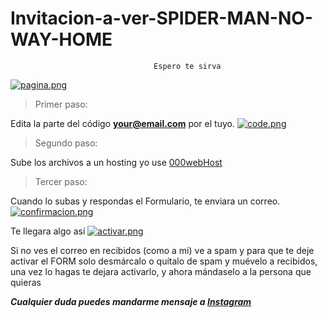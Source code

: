 # Invitacion-a-ver-SPIDER-MAN-NO-WAY-HOME
									Espero te sirva

[![pagina.png](https://i.postimg.cc/nV0YsJk3/pagina.png)](https://postimg.cc/c6t8jPP3)

> Primer paso:
> 
  Edita la parte del código **your@email.com** por el tuyo.
  [![code.png](https://i.postimg.cc/76RrKc40/code.png)](https://postimg.cc/njqWz3Ch)
  
> Segundo paso:
>  
  Sube los archivos a un hosting yo use [000webHost](https://mex.000webhost.com/?__cf_chl_jschl_tk__=NT6epf63gNNVz3q3.B.7jlF5CDj43E_YACtG.Iw8QnM-1637272398-0-gaNycGzNCBE#feature-table)

> Tercer paso:
>  
  Cuando lo subas y respondas el Formulario, te enviara un correo.
  [![confirmacion.png](https://i.postimg.cc/gcBB68cX/confirmacion.png)](https://postimg.cc/HjXtqJyd)
  
  Te llegara algo así
  [![activar.png](https://i.postimg.cc/V6w5gJYX/activar.png)](https://postimg.cc/Z9fTKKvq)
  
 Si no ves el correo en recibidos (como a mi) ve a spam y para que te deje activar el FORM solo desmárcalo o quítalo de spam y muévelo a recibidos, una vez lo hagas te dejara    activarlo, y ahora mándaselo a la persona que quieras
 
 
 ***Cualquier duda puedes mandarme mensaje a [Instagram](https://www.instagram.com/julian.gnz/?hl=es-la)***


